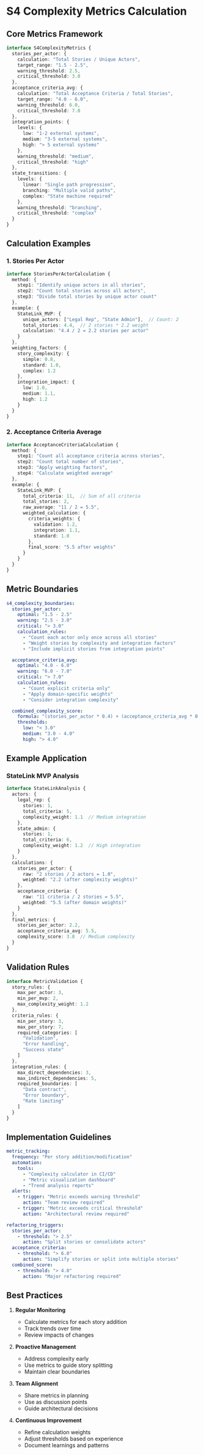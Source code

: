 # S4 Complexity Metrics Calculation

## Core Metrics Framework

```typescript
interface S4ComplexityMetrics {
  stories_per_actor: {
    calculation: "Total Stories / Unique Actors",
    target_range: "1.5 - 2.5",
    warning_threshold: 2.5,
    critical_threshold: 3.0
  },
  acceptance_criteria_avg: {
    calculation: "Total Acceptance Criteria / Total Stories",
    target_range: "4.0 - 6.0",
    warning_threshold: 6.0,
    critical_threshold: 7.0
  },
  integration_points: {
    levels: {
      low: "1-2 external systems",
      medium: "3-5 external systems",
      high: "> 5 external systems"
    },
    warning_threshold: "medium",
    critical_threshold: "high"
  },
  state_transitions: {
    levels: {
      linear: "Single path progression",
      branching: "Multiple valid paths",
      complex: "State machine required"
    },
    warning_threshold: "branching",
    critical_threshold: "complex"
  }
}
```

## Calculation Examples

### 1. Stories Per Actor
```typescript
interface StoriesPerActorCalculation {
  method: {
    step1: "Identify unique actors in all stories",
    step2: "Count total stories across all actors",
    step3: "Divide total stories by unique actor count"
  },
  example: {
    StateLink_MVP: {
      unique_actors: ["Legal Rep", "State Admin"],  // Count: 2
      total_stories: 4.4,  // 2 stories * 2.2 weight
      calculation: "4.4 / 2 = 2.2 stories per actor"
    }
  },
  weighting_factors: {
    story_complexity: {
      simple: 0.8,
      standard: 1.0,
      complex: 1.2
    },
    integration_impact: {
      low: 1.0,
      medium: 1.1,
      high: 1.2
    }
  }
}
```

### 2. Acceptance Criteria Average
```typescript
interface AcceptanceCriteriaCalculation {
  method: {
    step1: "Count all acceptance criteria across stories",
    step2: "Count total number of stories",
    step3: "Apply weighting factors",
    step4: "Calculate weighted average"
  },
  example: {
    StateLink_MVP: {
      total_criteria: 11,  // Sum of all criteria
      total_stories: 2,
      raw_average: "11 / 2 = 5.5",
      weighted_calculation: {
        criteria_weights: {
          validation: 1.2,
          integration: 1.1,
          standard: 1.0
        },
        final_score: "5.5 after weights"
      }
    }
  }
}
```

## Metric Boundaries

```yaml
s4_complexity_boundaries:
  stories_per_actor:
    optimal: "1.5 - 2.5"
    warning: "2.5 - 3.0"
    critical: "> 3.0"
    calculation_rules:
      - "Count each actor only once across all stories"
      - "Weight stories by complexity and integration factors"
      - "Include implicit stories from integration points"

  acceptance_criteria_avg:
    optimal: "4.0 - 6.0"
    warning: "6.0 - 7.0"
    critical: "> 7.0"
    calculation_rules:
      - "Count explicit criteria only"
      - "Apply domain-specific weights"
      - "Consider integration complexity"

  combined_complexity_score:
    formula: "(stories_per_actor * 0.4) + (acceptance_criteria_avg * 0.6)"
    thresholds:
      low: "< 3.0"
      medium: "3.0 - 4.0"
      high: "> 4.0"
```

## Example Application

### StateLink MVP Analysis
```typescript
interface StateLinkAnalysis {
  actors: {
    legal_rep: {
      stories: 1,
      total_criteria: 5,
      complexity_weight: 1.1  // Medium integration
    },
    state_admin: {
      stories: 1,
      total_criteria: 6,
      complexity_weight: 1.2  // High integration
    }
  },
  calculations: {
    stories_per_actor: {
      raw: "2 stories / 2 actors = 1.0",
      weighted: "2.2 (after complexity weights)"
    },
    acceptance_criteria: {
      raw: "11 criteria / 2 stories = 5.5",
      weighted: "5.5 (after domain weights)"
    }
  },
  final_metrics: {
    stories_per_actor: 2.2,
    acceptance_criteria_avg: 5.5,
    complexity_score: 3.8  // Medium complexity
  }
}
```

## Validation Rules

```typescript
interface MetricValidation {
  story_rules: {
    max_per_actor: 3,
    min_per_mvp: 2,
    max_complexity_weight: 1.2
  },
  criteria_rules: {
    min_per_story: 3,
    max_per_story: 7,
    required_categories: [
      "Validation",
      "Error handling",
      "Success state"
    ]
  },
  integration_rules: {
    max_direct_dependencies: 3,
    max_indirect_dependencies: 5,
    required_boundaries: [
      "Data contract",
      "Error boundary",
      "Rate limiting"
    ]
  }
}
```

## Implementation Guidelines

```yaml
metric_tracking:
  frequency: "Per story addition/modification"
  automation:
    tools:
      - "Complexity calculator in CI/CD"
      - "Metric visualization dashboard"
      - "Trend analysis reports"
  alerts:
    - trigger: "Metric exceeds warning threshold"
      action: "Team review required"
    - trigger: "Metric exceeds critical threshold"
      action: "Architectural review required"

refactoring_triggers:
  stories_per_actor:
    - threshold: "> 2.5"
      action: "Split stories or consolidate actors"
  acceptance_criteria:
    - threshold: "> 6.0"
      action: "Simplify stories or split into multiple stories"
  combined_score:
    - threshold: "> 4.0"
      action: "Major refactoring required"
```

## Best Practices

1. **Regular Monitoring**
   - Calculate metrics for each story addition
   - Track trends over time
   - Review impacts of changes

2. **Proactive Management**
   - Address complexity early
   - Use metrics to guide story splitting
   - Maintain clear boundaries

3. **Team Alignment**
   - Share metrics in planning
   - Use as discussion points
   - Guide architectural decisions

4. **Continuous Improvement**
   - Refine calculation weights
   - Adjust thresholds based on experience
   - Document learnings and patterns 